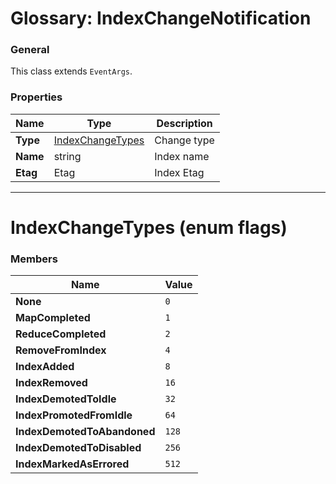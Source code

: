 # Glossary: IndexChangeNotification

### General

This class extends `EventArgs`.

### Properties

| Name | Type | Description |
| ------------- | ------------- | ----- |
| **Type** | [IndexChangeTypes](../glossary/index-change-notification#indexchangetypes-enum-flags) | Change type |
| **Name** | string | Index name |
| **Etag** | Etag | Index Etag |

<hr />

# IndexChangeTypes (enum flags)

### Members

| Name | Value |
| ---- | ----- |
| **None** | `0` |
| **MapCompleted** | `1` |
| **ReduceCompleted** | `2` |
| **RemoveFromIndex** | `4` |
| **IndexAdded** | `8` |
| **IndexRemoved** | `16` |
| **IndexDemotedToIdle** | `32` |
| **IndexPromotedFromIdle** | `64` |
| **IndexDemotedToAbandoned** | `128` |
| **IndexDemotedToDisabled** | `256` |
| **IndexMarkedAsErrored** | `512` |

